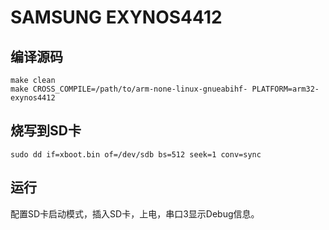 # SAMSUNG EXYNOS4412 <!-- {docsify-ignore} -->

## 编译源码
```shell
make clean
make CROSS_COMPILE=/path/to/arm-none-linux-gnueabihf- PLATFORM=arm32-exynos4412
```

## 烧写到SD卡
```shell
sudo dd if=xboot.bin of=/dev/sdb bs=512 seek=1 conv=sync
```

## 运行
配置SD卡启动模式，插入SD卡，上电，串口3显示Debug信息。
